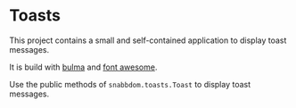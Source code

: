 # Toasts

This project contains a small and self-contained application to display toast messages. 

It is build with [bulma](https://bulma.io/) and [font awesome](https://fontawesome.com/).

Use the public methods of `snabbdom.toasts.Toast` to display toast messages.